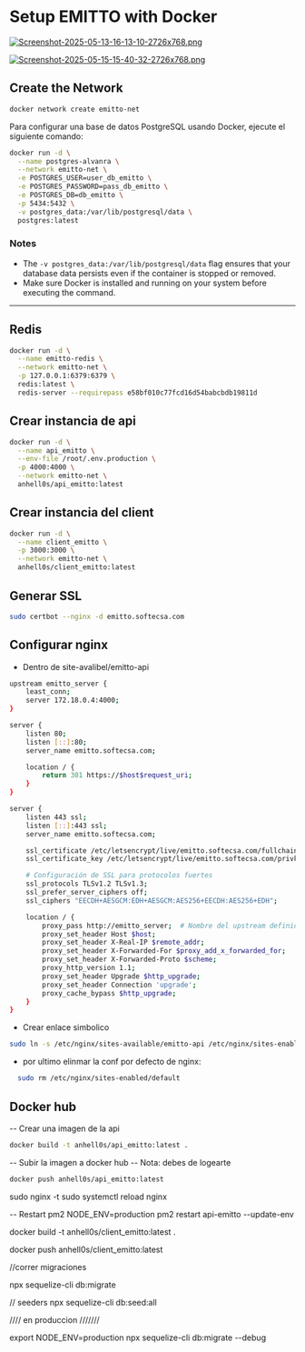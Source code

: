 # Setup EMITTO with Docker

[![Screenshot-2025-05-13-16-13-10-2726x768.png](https://i.postimg.cc/gJC6rgdG/Screenshot-2025-05-13-16-13-10-2726x768.png)](https://postimg.cc/LYVsbBnW)

[![Screenshot-2025-05-15-15-40-32-2726x768.png](https://i.postimg.cc/rmQfF3BM/Screenshot-2025-05-15-15-40-32-2726x768.png)](https://postimg.cc/hzQL2y45)

## Create the Network

```bash
docker network create emitto-net
```

Para configurar una base de datos PostgreSQL usando Docker, ejecute el siguiente comando:

```bash
docker run -d \
  --name postgres-alvanra \
  --network emitto-net \
  -e POSTGRES_USER=user_db_emitto \
  -e POSTGRES_PASSWORD=pass_db_emitto \
  -e POSTGRES_DB=db_emitto \
  -p 5434:5432 \
  -v postgres_data:/var/lib/postgresql/data \
  postgres:latest
```

### Notes

- The `-v postgres_data:/var/lib/postgresql/data` flag ensures that your database data persists even if the container is stopped or removed.
- Make sure Docker is installed and running on your system before executing the command.

---

## Redis

```bash
docker run -d \
  --name emitto-redis \
  --network emitto-net \
  -p 127.0.0.1:6379:6379 \
  redis:latest \
  redis-server --requirepass e58bf010c77fcd16d54babcbdb19811d
```

## Crear instancia de api

```bash
docker run -d \
  --name api_emitto \
  --env-file /root/.env.production \
  -p 4000:4000 \
  --network emitto-net \
  anhell0s/api_emitto:latest
```

## Crear instancia del client

```bash
docker run -d \
  --name client_emitto \
  -p 3000:3000 \
  --network emitto-net \
  anhell0s/client_emitto:latest
```

## Generar SSL

```bash
sudo certbot --nginx -d emitto.softecsa.com
```

## Configurar nginx

- Dentro de site-avalibel/emitto-api

```bash
upstream emitto_server {
    least_conn;
    server 172.18.0.4:4000;
}

server {
    listen 80;
    listen [::]:80;
    server_name emitto.softecsa.com;

    location / {
        return 301 https://$host$request_uri;
    }
}

server {
    listen 443 ssl;
    listen [::]:443 ssl;
    server_name emitto.softecsa.com;

    ssl_certificate /etc/letsencrypt/live/emitto.softecsa.com/fullchain.pem;
    ssl_certificate_key /etc/letsencrypt/live/emitto.softecsa.com/privkey.pem;

    # Configuración de SSL para protocolos fuertes
    ssl_protocols TLSv1.2 TLSv1.3;
    ssl_prefer_server_ciphers off;
    ssl_ciphers "EECDH+AESGCM:EDH+AESGCM:AES256+EECDH:AES256+EDH";

    location / {
        proxy_pass http://emitto_server;  # Nombre del upstream definido arriba
        proxy_set_header Host $host;
        proxy_set_header X-Real-IP $remote_addr;
        proxy_set_header X-Forwarded-For $proxy_add_x_forwarded_for;
        proxy_set_header X-Forwarded-Proto $scheme;
        proxy_http_version 1.1;
        proxy_set_header Upgrade $http_upgrade;
        proxy_set_header Connection 'upgrade';
        proxy_cache_bypass $http_upgrade;
    }
}
```

- Crear enlace simbolico

```bash
sudo ln -s /etc/nginx/sites-available/emitto-api /etc/nginx/sites-enabled/
```

- por ultimo elinmar la conf por defecto de nginx:

```bash
  sudo rm /etc/nginx/sites-enabled/default
```

## Docker hub

-- Crear una imagen de la api

```bash
docker build -t anhell0s/api_emitto:latest .
```

-- Subir la imagen a docker hub
-- Nota: debes de logearte

```bash
docker push anhell0s/api_emitto:latest
```

sudo nginx -t
sudo systemctl reload nginx

-- Restart pm2
NODE_ENV=production pm2 restart api-emitto --update-env

docker build -t anhell0s/client_emitto:latest .

docker push anhell0s/client_emitto:latest

//correr migraciones

npx sequelize-cli db:migrate

// seeders
npx sequelize-cli db:seed:all

//// en produccion ///////

export NODE_ENV=production
npx sequelize-cli db:migrate --debug
